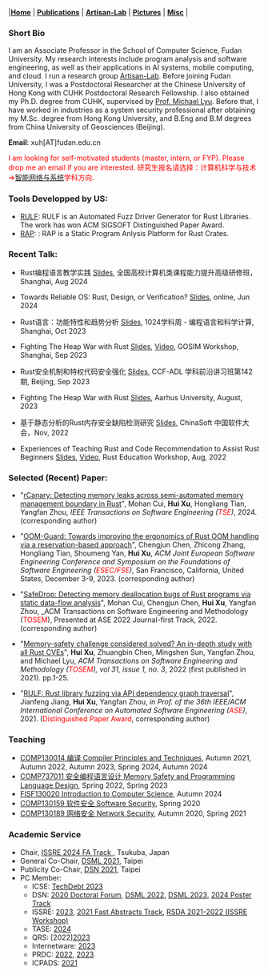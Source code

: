 |[<b>Home</b>](https://hxuhack.github.io/) | [<b>Publications</b>](publication/list) | [<b>Artisan-Lab</b>](lab/page) | [<b>Pictures</b>](photo/page) | [<b>Misc</b>](misc/list) |

### Short Bio
I am an Associate Professor in the School of Computer Science, Fudan University. My research interests include program analysis and software engineering, as well as their applications in AI systems, mobile computing, and cloud. I run a research group [Artisan-Lab](lab/page). Before joining Fudan University, I was a Postdoctoral Researcher at the Chinese University of Hong Kong with CUHK Postdoctoral Research Fellowship. I also obtained my Ph.D. degree from CUHK, supervised by [Prof. Michael Lyu](http://www.cse.cuhk.edu.hk/lyu/). Before that, I have worked in industries as a system security professional after obtaining my M.Sc. degree from Hong Kong University, and B.Eng and B.M degrees from China University of Geosciences (Beijing).

**Email**: xuh[AT]fudan.edu.cn	

<span style="color: red"> I am looking for self-motivated students (master, intern, or FYP). Please drop me an email if you are interested. </span>
<span style="color: red"> 研究生报名请选择：计算机科学与技术=>[智能网络与系统](https://cs.fudan.edu.cn/16/3f/c24277a267839/page.htm)学科方向. </span>

### Tools Developped by US:

- [RULF](https://github.com/Artisan-Lab/RULF): RULF is an Automated Fuzz Driver Generator for Rust Libraries. The work has won ACM SIGSOFT Distinguished Paper Award.
- [RAP](https://github.com/Artisan-Lab/RAP): : RAP is a Static Program Anlysis Platform for Rust Crates.

### Recent Talk:

- Rust编程语言教学实践 [Slides](talks/202408-Rust编程语言教学实践.pdf), 全国高校计算机类课程能力提升高级研修班，Shanghai, Aug 2024

- Towards Reliable OS: Rust, Design, or Verification? [Slides](talks/202406-RustSysVerification.pdf), online, Jun 2024

- Rust语言：功能特性和趋势分析 [Slides](talks/20231029-RustSci.pdf), 1024学科周 - 编程语言和科学计算, Shanghai, Oct 2023

- Fighting The Heap War with Rust [Slides](talks/20230924-GOSIM-HeapWar.pdf), [Video](https://www.bilibili.com/video/BV1kh4y1B7mX/), GOSIM Workshop, Shanghai, Sep 2023

- Rust安全机制和特权代码安全强化 [Slides](talks/20230917-ADL-UnsafeRust.pdf), CCF-ADL 学科前沿讲习班第142期, Beijing, Sep 2023

- Fighting The Heap War with Rust [Slides](talks/20230817-Aarhus-HeapWar.pdf), Aarhus University, August, 2023

- 基于静态分析的Rust内存安全缺陷检测研究 [Slides](talks/ChinaSoft2022-Hui.pdf), ChinaSoft 中国软件大会，Nov, 2022 

- Experiences of Teaching Rust and Code Recommendation to Assist Rust Beginners [Slides](talks/Xu-RustEdu-2022.pdf), [Video](https://www.youtube.com/watch?v=HchiXcBK4Gg), Rust Education Workshop, Aug, 2022 

### Selected (Recent) Paper:

- "[rCanary: Detecting memory leaks across semi-automated memory management boundary in Rust](https://orcid.org/0000-0003-2465-8627)", Mohan Cui, **Hui Xu**, Hongliang Tian, Yangfan Zhou, _IEEE Transactions on Software Engineering (<span style="color: red">TSE</span>)_, 2024. (corresponding author)

- "[OOM-Guard: Towards improving the ergonomics of Rust OOM handling via a reservation-based approach](https://dl.acm.org/doi/10.1145/3611643.3616303)", Chengjun Chen, Zhicong Zhang, Hongliang Tian, Shoumeng Yan, **Hui Xu**, _ACM Joint European Software Engineering Conference and Symposium on the Foundations of Software Engineering (<span style="color: red">ESEC/FSE</span>)_, San Francisco, California, United States, December 3-9, 2023. (corresponding author)
 
- "[SafeDrop: Detecting memory deallocation bugs of Rust programs via static data-flow analysis](https://dl.acm.org/doi/10.1145/3542948)", Mohan Cui, Chengjun Chen, **Hui Xu**, Yangfan Zhou, _ACM Transactions on Software Engineering and Methodology (<span style="color: red">TOSEM</span>), Presented at ASE 2022 Journal-first Track, 2022. (corresponding author)

- "[Memory-safety challenge considered solved? An in-depth study with all Rust CVEs](https://dl.acm.org/doi/10.1145/3466642)", **Hui Xu**, Zhuangbin Chen, Mingshen Sun, Yangfan Zhou, and Michael Lyu, _ACM Transactions on Software Engineering and Methodology (<span style="color: red">TOSEM</span>), vol 31, issue 1, no. 3_, 2022 (first published in 2021). pp.1-25.

- "[RULF: Rust library fuzzing via API dependency graph traversal](https://ieeexplore.ieee.org/abstract/document/9678813)", Jianfeng Jiang, **Hui Xu**, Yangfan Zhou, _in Prof. of the 36th IEEE/ACM International Conference on Automated Software Engineering (<span style="color: red">ASE</span>)_, 2021. (<span style="color: red">Distinguished Paper Award</span>, corresponding author)

###  Teaching

- [COMP130014 编译 Compiler Principles and Techniques](https://github.com/hxuhack/course_compiler), Autumn 2021, Autumn 2022, Autumn 2023, Spring 2024, Autumn 2024
- [COMP737011 安全编程语言设计 Memory Safety and Programming Language Design](https://github.com/hxuhack/course_safepl), Spring 2022, Spring 2023
- [FISF130020 Introduction to Computer Science](https://github.com/hxuhack/intro2cs), Autumn 2024
- [COMP130159 软件安全 Software Security](lecture/softwaresec), Spring 2020
- [COMP130189 网络安全 Network Security](lecture/networksec), Autumn 2020, Spring 2021


###  Academic Service

* Chair, [ISSRE 2024 FA Track ](https://issre.github.io/2024/), Tsukuba, Japan
* General Co-Chair, [DSML 2021](https://dependablesecureml.github.io/2021/index.html), Taipei
* Publicity Co-Chair, [DSN 2021](http://dsn2021.ntu.edu.tw), Taipei
* PC Member:
  * ICSE: [TechDebt 2023](https://conf.researchr.org/home/TechDebt-2023)
  * DSN: [2020 Doctoral Forum](https://dsn2020.webs.upv.es/final-program/doctoral-forum/), [DSML 2022](https://dependablesecureml.github.io/2022/index.html), [DSML 2023](https://dependablesecureml.github.io), [2024 Poster Track](https://dsn2024uq.github.io/cfposter.html)
  * ISSRE: [2023](https://issre.net), [2021 Fast Abstracts Track](https://issre.net), [RSDA 2021-2022 (ISSRE Workshop)](https://sites.google.com/view/rsda2021)
  * TASE: [2024](https://tase2024.github.io)
  * QRS: [2022][2023](https://qrs22.techconf.org)
  * Internetware: [2023](https://conf.researchr.org/home/internetware-2023/)
  * PRDC: [2022](https://prdc.dependability.org/PRDC2022/), [2023](https://prdc.dependability.org/PRDC2023/)
  * ICPADS: [2021](http://ieee-icpads.net/2021/index.html)
